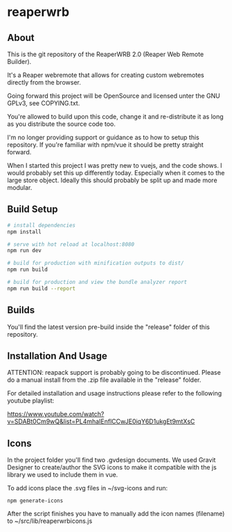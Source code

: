 # reaperwrb

## About
This is the git repository of the ReaperWRB 2.0 (Reaper Web Remote Builder).

It's a Reaper webremote that allows for creating custom webremotes directly from the browser.

Going forward this project will be OpenSource and licensed unter the GNU GPLv3, see COPYING.txt.

You're allowed to build upon this code, change it and re-distribute it as long as you distribute the source code too.

I'm no longer providing support or guidance as to how to setup this repository. If you're familiar with npm/vue it
should be pretty straight forward.

When I started this project I was pretty new to vuejs, and the code shows. I would probably set this up differently today. 
Especially when it comes to the large store object. Ideally this should probably be split up and made more modular.

## Build Setup

``` bash
# install dependencies
npm install

# serve with hot reload at localhost:8080
npm run dev

# build for production with minification outputs to dist/
npm run build

# build for production and view the bundle analyzer report
npm run build --report
```

## Builds
You'll find the latest version pre-build inside the "release" folder of this repository.

## Installation And Usage
ATTENTION: reapack support is probably going to be discontinued. Please do a manual install 
from the .zip file available in the "release" folder.

For detailed installation and usage instructions please refer to the following youtube playlist:

https://www.youtube.com/watch?v=SDABt0Cm9wQ&list=PL4mhaIEnflCCwJE0iqY6D1ukgEt9mtXsC

## Icons

In the project folder you'll find two .gvdesign documents. We used Gravit Designer to create/author the SVG icons
to make it compatible with the js library we used to include them in vue.

To add icons place the .svg files in ~/svg-icons and run:

```
npm generate-icons
```

After the script finishes you have to manually add the icon names (filename) to ~/src/lib/reaperwrbicons.js
